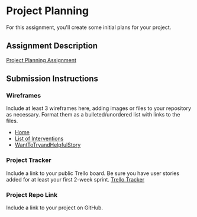 # Project Planning
For this assignment, you'll create some initial plans for your project.

## Assignment Description
[Project Planning Assignment](https://education.launchcode.org/liftoff/modules/assignments/project-planning)

## Submission Instructions

### Wireframes

Include at least 3 wireframes here, adding images or files to your repository as necessary. Format them as a bulleted/unordered list with links to the files.


- [Home](https://user-images.githubusercontent.com/93892096/165010616-ffa854ad-2b28-426f-bcf5-2dab3a521cac.png)
- [List of Interventions](https://user-images.githubusercontent.com/93892096/165010926-37feda74-23f5-40df-8838-ff71cc244a26.png)
- [WantToTryandHelpfulStory](https://user-images.githubusercontent.com/93892096/165011152-759bb820-67b0-46a5-a100-7ebca2ddf98b.png)


### Project Tracker

Include a link to your public Trello board. Be sure you have user stories added for at least your first 2-week sprint.
[Trello Tracker](https://trello.com/b/DDDDSDj5/kanban-template)

### Project Repo Link

Include a link to your project on GitHub.
